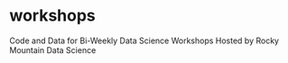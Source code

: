 # workshops
Code and Data for Bi-Weekly Data Science Workshops Hosted by Rocky Mountain Data Science
